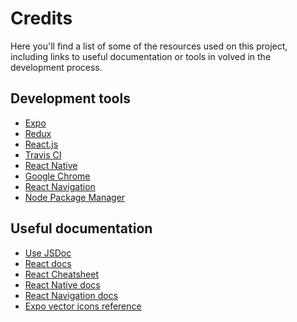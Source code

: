 # Credits

Here you'll find a list of some of the resources used on this project, including links to useful documentation or tools in
volved in the development process.

## Development tools

* [Expo](https://expo.io/)
* [Redux](https://redux.js.org/)
* [React.js](https://facebook.github.io/react/)
* [Travis CI](https://travis-ci.org/)
* [React Native](https://facebook.github.io/react-native/)
* [Google Chrome](https://www.google.com/chrome/browser/desktop/index.html)
* [React Navigation](https://reactnavigation.org/)
* [Node Package Manager](https://nodejs.org/en/)

## Useful documentation

* [Use JSDoc](http://usejsdoc.org/)
* [React docs](https://reactjs.org/docs/)
* [React Cheatsheet](https://devhints.io/react)
* [React Native docs](https://facebook.github.io/react-native/docs/components-and-apis.html)
* [React Navigation docs](https://reactnavigation.org/docs/)
* [Expo vector icons reference](https://expo.github.io/vector-icons/)